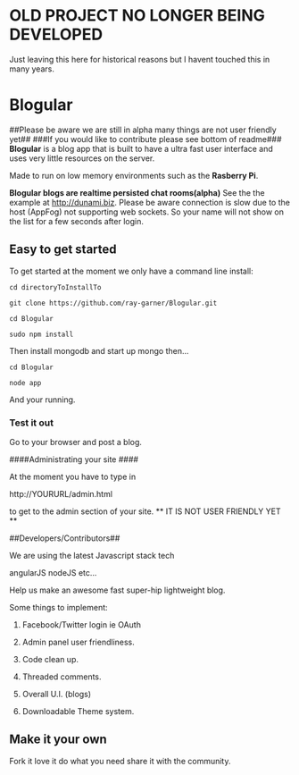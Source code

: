 #  OLD PROJECT NO LONGER BEING DEVELOPED #
Just leaving this here for historical reasons but I havent touched this in many years.



# Blogular  #
##Please be aware we are still in alpha many things are not user friendly yet##
###If you would like to contribute please see bottom of readme###
**Blogular** is a blog app that is built to have a ultra fast user interface and uses very little resources on the server.
 
Made to run on low memory environments such as the **Rasberry Pi**.

**Blogular blogs are realtime persisted chat rooms(alpha)**
See the the example at http://dunami.biz.  Please be aware connection is slow due to the host (AppFog) not supporting web
sockets.  So your name will not show on the list for a few seconds after login.

## Easy to get started  ##

To get started at the moment we only have a command line install:
	
	cd directoryToInstallTo

	git clone https://github.com/ray-garner/Blogular.git

	cd Blogular
	
	sudo npm install

Then install mongodb and start up mongo then...

	cd Blogular

	node app

And your running.

### Test it out ###
 Go to your browser and post a blog.


####Administrating your site ####

At the moment you have to type in 

http://YOURURL/admin.html

to get to the admin section of your site.
	** IT IS NOT USER FRIENDLY YET **

##Developers/Contributors##

We are using the latest Javascript stack tech

angularJS nodeJS etc...

Help us make an awesome fast super-hip lightweight blog.

Some things to implement:
1. Facebook/Twitter login  ie OAuth

2. Admin panel user friendliness.

3. Code clean up.

4. Threaded comments.

5. Overall U.I. (blogs)

6. Downloadable Theme system.



## Make it your own ##

Fork it love it do what you need share it with the community.

